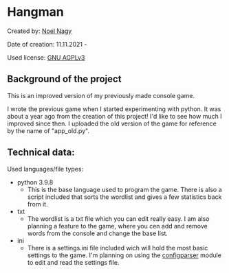 # Hangman
Created by: [Noel Nagy](https://github.com/nagynooel "Noel's Github page")

Date of creation: 11.11.2021 - 

Used license: [GNU AGPLv3](https://www.gnu.org/licenses/agpl-3.0.en.html "GNU AGPLv3 License")
## Background of the project
This is an improved version of my previously made console game.

I wrote the previous game when I started experimenting with python. It was about a year ago from the creation of this project! I'd like to see how much I improved since then. I uploaded the old version of the game for reference by the name of "app_old.py".

## Technical data:
Used languages/file types:
* python 3.9.8
   * This is the base language used to program the game. There is also a script included that sorts the wordlist and gives a few statistics back from it.
* txt
   * The wordlist is a txt file which you can edit really easy. I am also planning a feature to the game, where you cen add and remove words from the console and change the base list.
* ini
   * There is a settings.ini file included wich will hold the most basic settings to the game. I'm planning on using the [configparser](https://docs.python.org/3/library/configparser.html "Configparser documentation") module to edit and read the settings file.
